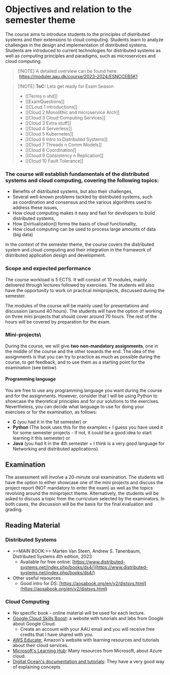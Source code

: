 # Objectives and relation to the semester theme

The course aims to introduce students to the principles of distributed systems and their extensions to cloud computing. Students learn to analyze challenges in the design and implementation of distributed systems. Students are introduced to current technologies for distributed systems as well as computing principles and paradigms, such as microservices and cloud computing.

> [!NOTE] A detailed overview can be found here:
>  [https://moduler.aau.dk/course/2023-2024/ESNCCEB5K1  
](https://moduler.aau.dk/course/2023-2024/ESNCCEB5K1 "https://moduler.aau.dk/course/2023-2024/ESNCCEB5K1")


> [!NOTE] **ToC:** Lets get ready for Exam Season
> - [[Terms n shit]]
> - [[ExamQuestions]]
> - [[CLoud 1 introductions]]
> - [[Cloud 2 Monolithic and microservice Arch]]
> - [[Cloud 3 Cloud Computing Services]]
> - [[Cloud 3 Extra stuff]]
> - [[Cloud 4 Serverless]]
> - [[Cloud 5 Kubernetes]]
> - [[Cloud 6 Intro to Distributed Systems]]
> - [[Cloud 7 Threads n Comm Models]]
> - [[Cloud 8 Coordination]]
> - [[Cloud 9 Consistency n Replication]]
> - [[Cloud 10 Fault Tolerance]]

### The course will establish fundamentals of the distributed systems and cloud computing, covering the following topics:

- Benefits of distributed systems, but also their challenges,
- Several well-known problems tackled by distributed systems, such as coordination and consensus and the various algorithms used to address these issues,
- How cloud computing makes it easy and fast for developers to build distributed systems,
- How [[virtualization]] forms the basis of cloud functionality,
- How cloud computing can be used to process large amounts of data (big data)

In the context of the semester theme, the course covers the distributed system and cloud computing and their integration in the framework of distributed application design and development.

### Scope and expected performance

The course workload is 5 ECTS. It will consist of 10 modules, mainly delivered through lectures followed by exercises. The students will also have the opportunity to work on practical miniprojects, discussed during the semester.  

The modules of the course will be mainly used for presentations and discussion (around 40 hours). The students will have the option of working on three mini projects that should cover around 70 hours. The rest of the hours will be covered by preparation for the exam.

### Mini-projects\
During the course, we will give **two** **non-mandatory assignments**, one in the middle of the course and the other towards the end. The idea of the assignments is that you can try to practice as much as possible during the course, to get feedback, and to use them as a starting point for the examination (see below).

#### Programming language
You are free to use any programming language you want during the course and for the assignments. However, consider that I will be using Python to showcase the theoretical principles and for our solutions to the exercises.  
Nevertheless, you can decide what language to use for doing your exercises or for the examination, as follows:  

- **C** (you had it in the 1st semester) or  
- **Python** (The book uses this for the examples + I guess you have used it for some semester projects - if not, it could be a good idea to start learning it this semester) or 
- **Java** (you had it in the 4th semester + I think is a very good language for Networking and distributed applications).

## Examination
The assessment will involve a 20-minute oral examination. The students will have the option to either showcase one of the mini projects and discuss the project report (NOT mandatory to enter the exam) as well as the topics revolving around the miniproject theme. Alternatively, the students will be asked to discuss a topic from the curriculum selected by the examinators. In both cases, the discussion will be the basis for the final evaluation and grading.

## Reading Material
### Distributed Systems
- ==MAIN BOOK:== Marten Van Steen, Andrew S. Tanenbaum, Distributed Systems 4th edition, 2023
	- Available for free online: [https://www.distributed-systems.net/index.php/books/ds4/](https://www.distributed-systems.net/index.php/books/ds4/)
-  Other useful resources
	- Good intro for DS: [https://aosabook.org/en/v2/distsys.html](https://aosabook.org/en/v2/distsys.html)
### Cloud Computing
- No specific book - online material will be used for each lecture.
- [Google Cloud Skills Boost](https://www.cloudskillsboost.google/): a website with tutorials and labs from Google about Google Cloud.
    - Create an account with your AAU email and you will receive free credits that I have shared with you.
- [AWS Educate:](https://aws.amazon.com/education/awseducate/) Amazon's website with learning resources and tutorials about their cloud services.
- [Microsoft's Learning Hub](https://learn.microsoft.com/en-us/): Many resources from Microsoft, about Azure cloud.  
- [Digital Ocean's documentation and tutorials](https://www.digitalocean.com/community/tutorial-series/getting-started-with-cloud-computing): They have a very good way of explaining concepts